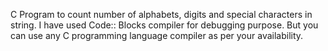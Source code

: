 C Program to count number of alphabets, digits and special characters in string. I have used Code:: Blocks compiler for debugging purpose. But you can use any C programming language compiler as per your availability.